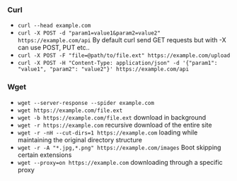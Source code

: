 ### Curl

* `curl --head example.com`
* `curl -X POST -d "param1=value1&param2=value2" https://example.com/api` By default curl send GET requests but with -X
  can use POST, PUT etc..
* `curl -X POST -F "file=@path/to/file.ext" https://example.com/upload`
* `curl -X POST -H "Content-Type: application/json" -d '{"param1": "value1", "param2": "value2"}' https://example.com/api`




### Wget

* `wget --server-response --spider example.com`
* `wget https://example.com/file.ext`
* `wget -b https://example.com/file.ext` download in background
* `wget -r https://example.com` recursive download of the entire site
* `wget -r -nH --cut-dirs=1 https://example.com` loading while maintaining the original directory structure
* `wget -r -A "*.jpg,*.png" https://example.com/images` Boot skipping certain extensions
* `wget --proxy=on https://example.com` downloading through a specific proxy